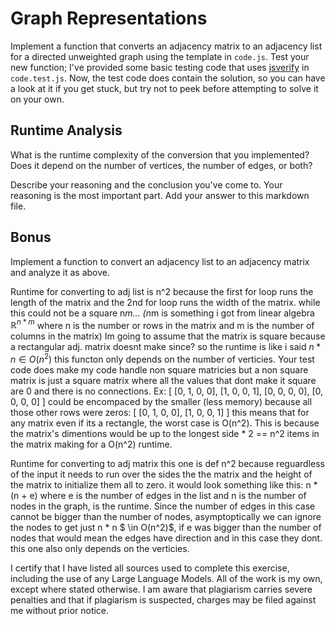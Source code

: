 # Graph Representations

Implement a function that converts an adjacency matrix to an adjacency list for
a directed unweighted graph using the template in `code.js`. Test your new
function; I've provided some basic testing code that uses
[jsverify](https://jsverify.github.io/) in `code.test.js`. Now, the test code
does contain the solution, so you can have a look at it if you get stuck, but
try not to peek before attempting to solve it on your own.

## Runtime Analysis

What is the runtime complexity of the conversion that you implemented? Does it
depend on the number of vertices, the number of edges, or both?

Describe your reasoning and the conclusion you've come to. Your reasoning is the
most important part. Add your answer to this markdown file.

## Bonus

Implement a function to convert an adjacency list to an adjacency matrix and
analyze it as above.

Runtime for converting to adj list is n^2 because the first for loop runs the length of the matrix and the 2nd for loop runs the width of the matrix. while this could not be a square n*m... (n*m is something i got from linear algebra $\mathbb{R}^{n*m}$ where n is the number or rows in the matrix and m is the number of columns in the matrix) Im going to assume that the matrix is square because a rectangular adj. matrix doesnt make since? so the runtime is like i said $n * n \in O(n^2)$ this functon only depends on the number of verticies. Your test code does make my code handle non square matricies but a non square matrix is just a square matrix where all the values that dont make it square are 0 and there is no connections.
Ex:
[
    [0, 1, 0, 0],
    [1, 0, 0, 1],
    [0, 0, 0, 0],
    [0, 0, 0, 0]
]
could be encompaced by the smaller (less memory) because all those other rows were zeros:
[
    [0, 1, 0, 0],
    [1, 0, 0, 1]
]
this means that for any matrix even if its a rectangle, the worst case is O(n^2). This is because the matrix's dimentions would be up to the longest side * 2 == n^2 items in the matrix making for a O(n^2) runtime.


Runtime for converting to adj matrix this one is def n^2 because reguardless of the input it needs to run over the sides the the matrix and the height of the matrix to initialize them all to zero. it would look something like this: n * (n + e) where e is the number of edges in the list and n is the number of nodes in the graph, is the runtime. Since the number of edges in this case cannot be bigger than the number of nodes, asymptoptically we can ignore the nodes to get just n * n $ \in O(n^2)$,
if e was bigger than the number of nodes that would mean the edges have direction and in this case they dont. this one also only depends on the verticies.

I certify that I have listed all sources used to complete this exercise, including the use of any Large Language Models. All of the work is my own, except where stated otherwise. I am aware that plagiarism carries severe penalties and that if plagiarism is suspected, charges may be filed against me without prior notice.